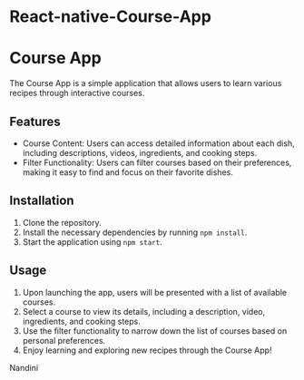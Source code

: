# React-native-Course-App
# Course App

The Course App is a simple application that allows users to learn various recipes through interactive courses. 

## Features

- Course Content: Users can access detailed information about each dish, including descriptions, videos, ingredients, and cooking steps.
- Filter Functionality: Users can filter courses based on their preferences, making it easy to find and focus on their favorite dishes.

## Installation

1. Clone the repository.
2. Install the necessary dependencies by running `npm install`.
3. Start the application using `npm start`.

## Usage

1. Upon launching the app, users will be presented with a list of available courses.
2. Select a course to view its details, including a description, video, ingredients, and cooking steps.
3. Use the filter functionality to narrow down the list of courses based on personal preferences.
4. Enjoy learning and exploring new recipes through the Course App!



Nandini
